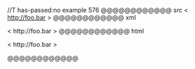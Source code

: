 //T has-passed:no
example 576
@@@@@@@@@@@@ src
< http://foo.bar >
@@@@@@@@@@@@ xml
<?xml version="1.0" encoding="UTF-8"?>
<!DOCTYPE document SYSTEM "CommonMark.dtd">
<document xmlns="http://commonmark.org/xml/1.0">
  <paragraph>
    <text>&lt; http://foo.bar &gt;</text>
  </paragraph>
</document>
@@@@@@@@@@@@ html
<p>&lt; http://foo.bar &gt;</p>
@@@@@@@@@@@@
